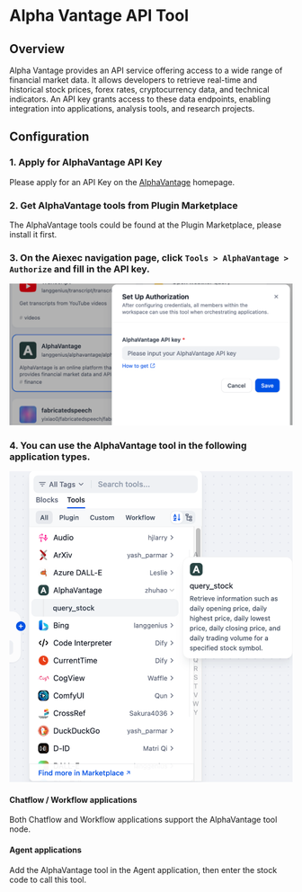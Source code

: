 # Alpha Vantage API Tool

## Overview

Alpha Vantage provides an API service offering access to a wide range of financial market data. It allows developers to retrieve real-time and historical stock prices, forex rates, cryptocurrency data, and technical indicators. An API key grants access to these data endpoints, enabling integration into applications, analysis tools, and research projects.

## Configuration

### 1. Apply for AlphaVantage API Key
Please apply for an API Key on the [AlphaVantage](https://www.alphavantage.co/support/#api-key) homepage.

### 2. Get AlphaVantage tools from Plugin Marketplace
The AlphaVantage tools could be found at the Plugin Marketplace, please install it first.

### 3. On the Aiexec navigation page, click `Tools > AlphaVantage > Authorize` and fill in the API key.

![](./_assets/alpha_1.PNG)

### 4. You can use the AlphaVantage tool in the following application types.

![](./_assets/alpha_2.png)

#### Chatflow / Workflow applications

Both Chatflow and Workflow applications support the AlphaVantage tool node.

#### Agent applications

Add the AlphaVantage tool in the Agent application, then enter the stock code to call this tool.